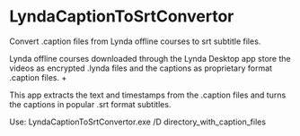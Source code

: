 # LyndaCaptionToSrtConvertor
Convert .caption files from Lynda offline courses to srt subtitle files.

Lynda offline courses downloaded through the Lynda Desktop app store the videos as encrypted .lynda files 
and the captions as proprietary format .caption files. +

This app extracts the text and timestamps from the .caption files and turns the captions in popular .srt format subtitles.

Use: LyndaCaptionToSrtConvertor.exe /D directory_with_caption_files
